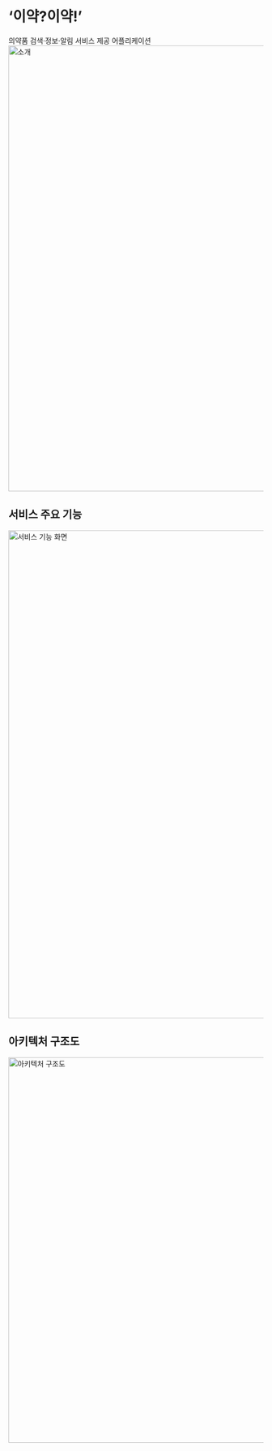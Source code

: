 # ‘이약?이약!’
의약품 검색·정보·알림 서비스 제공 어플리케이션
<img width="879" alt="소개" src="https://github.com/user-attachments/assets/a9d535a0-6248-424d-9d58-f1253883cf4d" />
## 서비스 주요 기능
<img width="962" alt="서비스 기능 화면" src="https://github.com/user-attachments/assets/6918c449-2799-49b1-9547-3df23e28bb99" />

## 아키텍처 구조도
<img width="760" alt="아키텍처 구조도" src="https://github.com/user-attachments/assets/f9830c17-4eef-4665-bc01-b1ffa4e994cd" />

